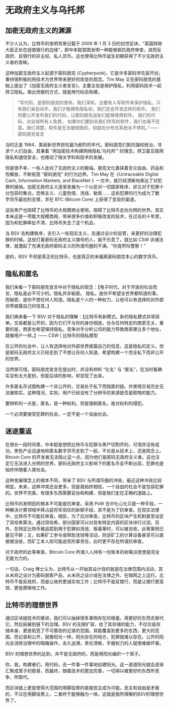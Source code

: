 # 无政府主义与乌托邦

## 加密无政府主义的渊源

不少人认为，比特币的发明背景记载于 2009 年 1 月 3 日的创世区块，“英国财政大臣正处在拯救银行的边缘”，即中本聪意图发明一种能够抵抗政府审查，进而反政府、反银行的非主权、私人货币。这也使得比特币诞生初期获得了不少无政府主义者的青眯。


这种加密无政府主义起源于密码朋克 (Cypherpunk)，它是许多密码学先驱开创，秉持很积极的用技术为世界带来更好的改变的观念。Tim May 又在密码朋克的基础上提出了《加密无政府主义者宣言》，主要主张是保护隐私，利用密码技术一起捍卫隐私。做出贡献的方式，就是用代码去构建。

>“写代码，是密码朋克的使命。我们深知，总要有人写软件来保护隐私。只有我们亲自动手，我们才能拥有隐私权，我们定会开发这样的软件。 我们将要公开发布我们的代码，让密码朋克战友们能够使用软件。 我们的代码，对全球所有人免费。 如果你们要封杀我们所写的软件，我们也毫不在意。我们清楚，软件是无法被销毁的，彻底的分布式系统永不停机。”—— 密码朋克宣言

当时正是 1984、美丽新世界担忧最为剧烈的年代。密码朋克们抵抗强权统治，寻求个人们自由，其秉着 “用加密技术构建网络隐私‘乌托邦’” 的理念，捍卫着互联网隐私和通信安全，也推动了相关学科和技术的发展。

但是很不幸，一些人走向了无政府主义的极端。朋克文化裹挟着言论自由、药品和性解放，不断拓宽 “密码朋克” 的行为边界。Tim May 在《Untraceable Digital Cash, Information Markets, and BlackNet 》一文中，就已经清晰地表达了对犯罪的接纳。加密无政府主义逐渐发展为一个以反对一切国家秩序，却又对于犯罪十分包容的集合。恐怖主义、儿童色情、洗钱、勒索…… 这些犯罪的行为成为了数字货币最初的支撑，并在 BTC (Bitcoin Core) 上获得了变现的渠道。

这些黑产也阻碍了比特币的大规模商业使用，阻碍了比特币走向光明的世界。其实本来这是一项能大规模商用，带来很多价值和积极改变的技术，在过去的十年里，因为和犯罪牵扯不清，比特币失去了这个机会。

当 BSV 去构建秩序，去引入一些现实主义，去通过设计的监管，来更好的治理犯罪的时候。这些打着密码无政府主义旗号的人，就不乐意了。就比如 CSW 诉诸法律，就激起了充满无政府密码主义的所谓币圈的不满。“你竟然叫警察！”

是的，BSV 不但是真正的比特币，也是真正的未偏离密码朋克本心的数字货币。

## 隐私和匿名

我们来看一下密码朋克宣言中对于隐私的观念：【电子时代，对于开放的社会而言，隐私是必不可少的。隐私并非秘密。 隐私，是你不希望全世界都知道的事。而秘密，是你不想任何人知道。隐私是个人的一种权力，让他可以有选择的对外部世界披露自己的信息。】

我们再来看一下 BSV 对于隐私的理解：【比特币有新模式。新的隐私模式非常简单。交易都是公开的，因为它们不与你的身份相连，也与任何特定的商家无关。重要的是，商家也希望保持隐私。竞争对手分析公司的能力导致商家建立多个地址，就像用户一样。】—— CSW | 比特币的隐私模型

在公开的社会中，让人有选择地对外部世界披露自己的信息。这是隐私的定义。但是密码无政府主义已经走到了不想让任何人知道，希望构建一个完全私下而非公开的世界。

当然很可惜，密码朋克宣言在提出时，并没有辨析 “化名” 与 “匿名”，在当时看确实没有太大差别，但是后续的影响，却显现了出来。

许多匿名币试图构建一个非公开的，交易处于私下而隐匿的链。并使得交易历史无法被核实。这种情况，实则，用户已经没有了分辨币的来源是否是赃物的能力。

要辨析的一点是，匿名，是一种权利。但是强制匿名，是对权利的侵犯。

一个必须要接受犯罪的社会，一定不是一个自由社会。

## 迷途重返

在很长一段时间里，中本聪是想把比特币与犯罪与黑产切割开的，可惜并没有成功。黑色产业迅速地和匿名数字货币走到了一起，不论是从技术上，还是观念上。Bitcoin Core 的开发者无法阻止这一点，因为他们是密码无政府主义者。这也注定它无法进入光明的世界。密码无政府主义影响下的匿名币会不断出现，犯罪也是始终伴随着人类社会。

这种发展理念上的根本不同，带来了 BSV 与所谓币圈的冲突，最近这种冲突比较明显，未来，这种冲突还会更多。但是我始终相信，一个自由的社会不是包容犯罪的。世界不完美，有很多东西需要妥协和构建，但是我们走在正确的道路上。


比特币的发明目的根本不可能是抗审查。采用 PoW 去中化心化只是一种手段，一种解决计算领域中拜占庭将军信任的新颖手段，其不是为了抗审查。在现实法律中，比特币不可能抗审查。相反，为了应对审查，比特币的区块产生机制甚至设定了双哈希算法，通过双哈希，部分国家可以对具有特定内容的区块进行过滤。另外，在特定比特币被追踪到用于犯罪如洗钱、贩毒等时，可以被没收，此等案例已屡见不鲜；又，如果矿工参与或帮助洗钱等活动，则该矿工的计算设备甚至可以直接被没收，而矿工本人则可能追究刑事责任，此时更不存在所谓抗审查。

对于政府的此等审查，Bitcoin Core 所谓人人持有一份账本的树莓派思想是完全无能为力的。

一句话，Craig 博士认为，比特币从一开始其设计目的就是在法律范围内活动，其从未将之设计为密码朋客产品，从未将之设计成在法律之外、在暗网之上运行。比特币不是反政府，而是让政府更诚实地工作；比特币不是反银行，而是让银行更高效、更低摩擦地工作。

## 比特币的理想世界

通过区块链技术的推进，我们可以抽掉很多事物存在的根基。用更好的东西去替代它。然后拓展到链下的治理。BSV 的无限扩容，给了其存储的能力，不仅仅是存储本身，更是拓宽了不可篡改的记录的范围。其能覆盖到更多的东西，更大的范围。而记录和公开，就像阳光一样。阳光存在的地方，犯罪就难以存在。公开的阳光会消除治理中的暗箱操作，永久追溯，责任清晰，手握权力的人就很难做坏事。

BSV 的理想世界的达到，并不是无政府的，而是用阳光编织一个笼子。

你，我，构建者们，用代码，去一件事一件事地创建阳光。这一道道阳光就会逐渐汇聚成笼子的筋骨，而最终，随着技术的更加完善，一切得以被更好的东西所竞争，所取代。

而区块链上更是使得大范围的用脚投票的直接民主成为可能。民主和自由是矛盾的，不过在用脚投票上，二者终于能够融为一体。这就是我所理解的BSV的理想世界了。
